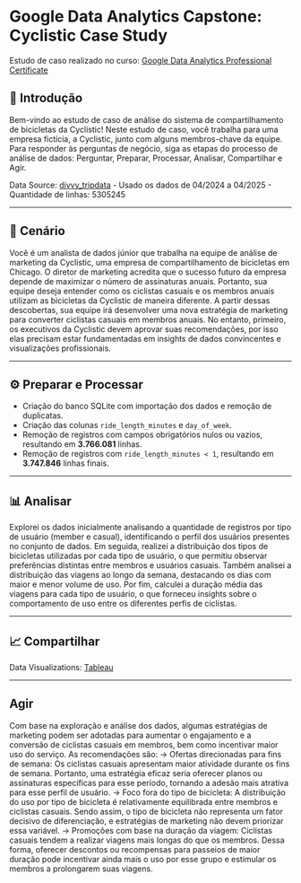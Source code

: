 # Google Data Analytics Capstone: Cyclistic Case Study
Estudo de caso realizado no curso: [Google Data Analytics Professional Certificate](https://www.coursera.org/professional-certificates/google-data-analytics)

## 📌 Introdução
Bem-vindo ao estudo de caso de análise do sistema de compartilhamento de bicicletas da Cyclistic! Neste estudo de caso, você trabalha para uma empresa fictícia, a Cyclistic, junto com alguns membros-chave da equipe. Para responder às perguntas de negócio, siga as etapas do processo de análise de dados: Perguntar, Preparar, Processar, Analisar, Compartilhar e Agir.

Data Source: [divvy_tripdata](https://divvy-tripdata.s3.amazonaws.com/index.html) - Usado os dados de 04/2024 a 04/2025 - Quantidade de linhas: 5305245

---

## 🧩 Cenário
Você é um analista de dados júnior que trabalha na equipe de análise de marketing da Cyclistic, uma empresa de compartilhamento de bicicletas em Chicago. O diretor de marketing acredita que o sucesso futuro da empresa depende de maximizar o número de assinaturas anuais. Portanto, sua equipe deseja entender como os ciclistas casuais e os membros anuais utilizam as bicicletas da Cyclistic de maneira diferente. A partir dessas descobertas, sua equipe irá desenvolver uma nova estratégia de marketing para converter ciclistas casuais em membros anuais. No entanto, primeiro, os executivos da Cyclistic devem aprovar suas recomendações, por isso elas precisam estar fundamentadas em insights de dados convincentes e visualizações profissionais.

---

## ⚙️ Preparar e Processar
- Criação do banco SQLite com importação dos dados e remoção de duplicatas.
- Criação das colunas `ride_length_minutes` e `day_of_week`.
- Remoção de registros com campos obrigatórios nulos ou vazios, resultando em **3.766.081** linhas.
- Remoção de registros com `ride_length_minutes < 1`, resultando em **3.747.846** linhas finais.

---

## 📊 Analisar
Explorei os dados inicialmente analisando a quantidade de registros por tipo de usuário (member e casual), identificando o perfil dos usuários presentes no conjunto de dados. Em seguida, realizei a distribuição dos tipos de bicicletas utilizadas por cada tipo de usuário, o que permitiu observar preferências distintas entre membros e usuários casuais. Também analisei a distribuição das viagens ao longo da semana, destacando os dias com maior e menor volume de uso. Por fim, calculei a duração média das viagens para cada tipo de usuário, o que forneceu insights sobre o comportamento de uso entre os diferentes perfis de ciclistas.

---

## 📈 Compartilhar
Data Visualizations: [Tableau](https://public.tableau.com/views/CaseStudyCyclistic_17477742416860/BikeTypeDistributionbyUserType?:language=pt-BR&:sid=&:redirect=auth&:display_count=n&:origin=viz_share_link)

---

## Agir
Com base na exploração e análise dos dados, algumas estratégias de marketing podem ser adotadas para aumentar o engajamento e a conversão de ciclistas casuais em membros, bem como incentivar maior uso do serviço. As recomendações são:
-> Ofertas direcionadas para fins de semana: Os ciclistas casuais apresentam maior atividade durante os fins de semana. Portanto, uma estratégia eficaz seria oferecer planos ou assinaturas específicas para esse período, tornando a adesão mais atrativa para esse perfil de usuário.
-> Foco fora do tipo de bicicleta: A distribuição do uso por tipo de bicicleta é relativamente equilibrada entre membros e ciclistas casuais. Sendo assim, o tipo de bicicleta não representa um fator decisivo de diferenciação, e estratégias de marketing não devem priorizar essa variável.
-> Promoções com base na duração da viagem: Ciclistas casuais tendem a realizar viagens mais longas do que os membros. Dessa forma, oferecer descontos ou recompensas para passeios de maior duração pode incentivar ainda mais o uso por esse grupo e estimular os membros a prolongarem suas viagens.
